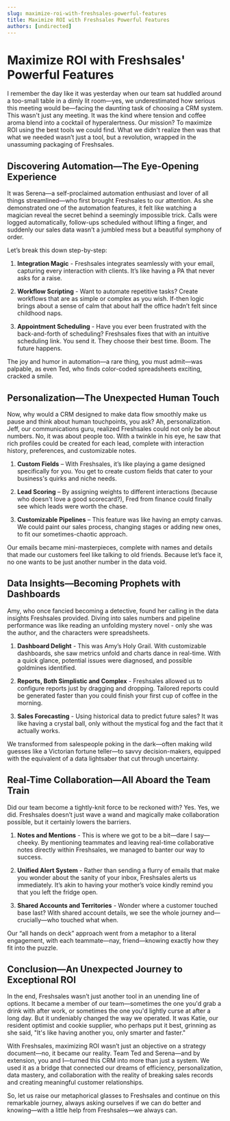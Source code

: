 ```yaml
---
slug: maximize-roi-with-freshsales-powerful-features
title: Maximize ROI with Freshsales Powerful Features
authors: [undirected]
---
```



# Maximize ROI with Freshsales' Powerful Features

I remember the day like it was yesterday when our team sat huddled around a too-small table in a dimly lit room—yes, we underestimated how serious this meeting would be—facing the daunting task of choosing a CRM system. This wasn't just any meeting. It was the kind where tension and coffee aroma blend into a cocktail of hyperalertness. Our mission? To maximize ROI using the best tools we could find. What we didn't realize then was that what we needed wasn’t just a tool, but a revolution, wrapped in the unassuming packaging of Freshsales.

## Discovering Automation—The Eye-Opening Experience

It was Serena—a self-proclaimed automation enthusiast and lover of all things streamlined—who first brought Freshsales to our attention. As she demonstrated one of the automation features, it felt like watching a magician reveal the secret behind a seemingly impossible trick. Calls were logged automatically, follow-ups scheduled without lifting a finger, and suddenly our sales data wasn’t a jumbled mess but a beautiful symphony of order.

Let’s break this down step-by-step: 

1. **Integration Magic** - Freshsales integrates seamlessly with your email, capturing every interaction with clients. It’s like having a PA that never asks for a raise.
   
2. **Workflow Scripting** - Want to automate repetitive tasks? Create workflows that are as simple or complex as you wish. If-then logic brings about a sense of calm that about half the office hadn’t felt since childhood naps.

3. **Appointment Scheduling** - Have you ever been frustrated with the back-and-forth of scheduling? Freshsales fixes that with an intuitive scheduling link. You send it. They choose their best time. Boom. The future happens.

The joy and humor in automation—a rare thing, you must admit—was palpable, as even Ted, who finds color-coded spreadsheets exciting, cracked a smile.

## Personalization—The Unexpected Human Touch

Now, why would a CRM designed to make data flow smoothly make us pause and think about human touchpoints, you ask? Ah, personalization. Jeff, our communications guru, realized Freshsales could not only be about numbers. No, it was about people too. With a twinkle in his eye, he saw that rich profiles could be created for each lead, complete with interaction history, preferences, and customizable notes.

1. **Custom Fields** – With Freshsales, it’s like playing a game designed specifically for you. You get to create custom fields that cater to your business's quirks and niche needs.

2. **Lead Scoring** – By assigning weights to different interactions (because who doesn't love a good scorecard?), Fred from finance could finally see which leads were worth the chase.

3. **Customizable Pipelines** – This feature was like having an empty canvas. We could paint our sales process, changing stages or adding new ones, to fit our sometimes-chaotic approach.

Our emails became mini-masterpieces, complete with names and details that made our customers feel like talking to old friends. Because let’s face it, no one wants to be just another number in the data void.

## Data Insights—Becoming Prophets with Dashboards

Amy, who once fancied becoming a detective, found her calling in the data insights Freshsales provided. Diving into sales numbers and pipeline performance was like reading an unfolding mystery novel - only she was the author, and the characters were spreadsheets.

1. **Dashboard Delight** - This was Amy’s Holy Grail. With customizable dashboards, she saw metrics unfold and charts dance in real-time. With a quick glance, potential issues were diagnosed, and possible goldmines identified.

2. **Reports, Both Simplistic and Complex** - Freshsales allowed us to configure reports just by dragging and dropping. Tailored reports could be generated faster than you could finish your first cup of coffee in the morning.

3. **Sales Forecasting** - Using historical data to predict future sales? It was like having a crystal ball, only without the mystical fog and the fact that it actually works.

We transformed from salespeople poking in the dark—often making wild guesses like a Victorian fortune teller—to savvy decision-makers, equipped with the equivalent of a data lightsaber that cut through uncertainty.

## Real-Time Collaboration—All Aboard the Team Train

Did our team become a tightly-knit force to be reckoned with? Yes. Yes, we did. Freshsales doesn’t just wave a wand and magically make collaboration possible, but it certainly lowers the barriers.

1. **Notes and Mentions** - This is where we got to be a bit—dare I say—cheeky. By mentioning teammates and leaving real-time collaborative notes directly within Freshsales, we managed to banter our way to success. 

2. **Unified Alert System** - Rather than sending a flurry of emails that make you wonder about the sanity of your inbox, Freshsales alerts us immediately. It’s akin to having your mother’s voice kindly remind you that you left the fridge open.

3. **Shared Accounts and Territories** - Wonder where a customer touched base last? With shared account details, we see the whole journey and—crucially—who touched what when. 

Our “all hands on deck” approach went from a metaphor to a literal engagement, with each teammate—nay, friend—knowing exactly how they fit into the puzzle.

## Conclusion—An Unexpected Journey to Exceptional ROI

In the end, Freshsales wasn’t just another tool in an unending line of options. It became a member of our team—sometimes the one you'd grab a drink with after work, or sometimes the one you'd lightly curse at after a long day. But it undeniably changed the way we operated. It was Katie, our resident optimist and cookie supplier, who perhaps put it best, grinning as she said, "It's like having another you, only smarter and faster."

With Freshsales, maximizing ROI wasn’t just an objective on a strategy document—no, it became our reality. Team Ted and Serena—and by extension, you and I—turned this CRM into more than just a system. We used it as a bridge that connected our dreams of efficiency, personalization, data mastery, and collaboration with the reality of breaking sales records and creating meaningful customer relationships.

So, let us raise our metaphorical glasses to Freshsales and continue on this remarkable journey, always asking ourselves if we can do better and knowing—with a little help from Freshsales—we always can.
